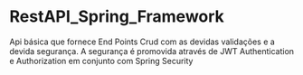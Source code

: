# RestAPI_Spring_Framework
Api básica que fornece End Points Crud com as devidas validações e a devida segurança. A segurança é promovida através de JWT Authentication e Authorization em conjunto com Spring Security
